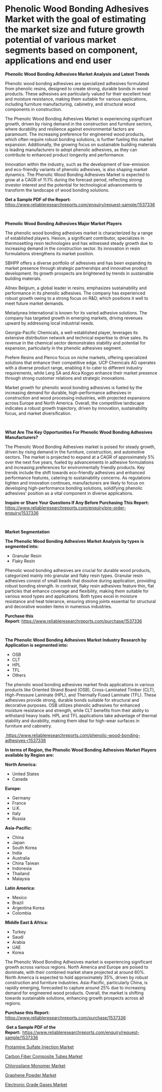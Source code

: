 <p><h1>Phenolic Wood Bonding Adhesives Market with the goal of estimating the market size and future growth potential of various market segments based on component, applications and end user</h1></p><p><strong>Phenolic Wood Bonding Adhesives Market Analysis and Latest Trends</strong></p>
<p><p>Phenolic wood bonding adhesives are specialized adhesives formulated from phenolic resins, designed to create strong, durable bonds in wood products. These adhesives are particularly valued for their excellent heat and moisture resistance, making them suitable for various applications, including furniture manufacturing, cabinetry, and structural wood components in construction.</p><p>The Phenolic Wood Bonding Adhesives Market is experiencing significant growth, driven by rising demand in the construction and furniture sectors, where durability and resilience against environmental factors are paramount. The increasing preference for engineered wood products, which often require robust bonding solutions, is further fueling this market expansion. Additionally, the growing focus on sustainable building materials is leading manufacturers to adopt phenolic adhesives, as they can contribute to enhanced product longevity and performance.</p><p>Innovation within the industry, such as the development of low-emission and eco-friendly variants of phenolic adhesives, is also shaping market dynamics. The Phenolic Wood Bonding Adhesives Market is expected to grow at a CAGR of 11.1% during the forecast period, reflecting strong investor interest and the potential for technological advancements to transform the landscape of wood bonding solutions.</p></p>
<p><strong>Get a Sample PDF of the Report:&nbsp;</strong> <a href="https://www.reliableresearchreports.com/enquiry/request-sample/1537336?utm_campaign=31&utm_medium=2&utm_source=Github&utm_content=ia&utm_term=10122024&utm_id=phenolic-wood-bonding-adhesives">https://www.reliableresearchreports.com/enquiry/request-sample/1537336</a></p>
<p>&nbsp;</p>
<p><strong>Phenolic Wood Bonding Adhesives Major Market Players</strong></p>
<p><p>The phenolic wood bonding adhesives market is characterized by a range of established players. Hexion, a significant contributor, specializes in thermosetting resin technologies and has witnessed steady growth due to increasing demand in the construction sector. Its innovation in resin formulations strengthens its market position.</p><p>SBHPP offers a diverse portfolio of adhesives and has been expanding its market presence through strategic partnerships and innovative product development. Its growth prospects are brightened by trends in sustainable building materials.</p><p>Allnex Belgium, a global leader in resins, emphasizes sustainability and performance in its phenolic adhesives. The company has experienced robust growth owing to a strong focus on R&D, which positions it well to meet future market demands.</p><p>Metadynea International is known for its varied adhesive solutions. The company has targeted growth in emerging markets, driving revenues upward by addressing local industrial needs.</p><p>Georgia-Pacific Chemicals, a well-established player, leverages its extensive distribution network and technical expertise to drive sales. Its revenue in the chemical sector demonstrates stability and potential for expansion, particularly in the phenolic adhesives segment.</p><p>Prefere Resins and Plenco focus on niche markets, offering specialized solutions that enhance their competitive edge. UCP Chemicals AG operates with a diverse product range, enabling it to cater to different industry requirements, while Lerg SA and Aica Kogyo enhance their market presence through strong customer relations and strategic innovations.</p><p>Market growth for phenolic wood bonding adhesives is fueled by the increasing demand for durable, high-performance adhesives in construction and wood processing industries, with projected expansions across Europe and North America. Overall, the competitive landscape indicates a robust growth trajectory, driven by innovation, sustainability focus, and market diversification.</p></p>
<p>&nbsp;</p>
<p><strong>What Are The Key Opportunities For Phenolic Wood Bonding Adhesives Manufacturers?</strong></p>
<p><p>The Phenolic Wood Bonding Adhesives market is poised for steady growth, driven by rising demand in the furniture, construction, and automotive sectors. The market is projected to expand at a CAGR of approximately 5% over the next five years, fueled by advancements in adhesive formulations and increasing preferences for environmentally friendly products. Key trends include the shift towards eco-friendly adhesives and enhanced performance features, catering to sustainability concerns. As regulations tighten and innovation continues, manufacturers are likely to focus on developing high-performance bonding solutions, solidifying phenolic adhesives' position as a vital component in diverse applications.</p></p>
<p><strong>Inquire or Share Your Questions If Any Before Purchasing This Report:</strong> <a href="https://www.reliableresearchreports.com/enquiry/pre-order-enquiry/1537336?utm_campaign=31&utm_medium=2&utm_source=Github&utm_content=ia&utm_term=10122024&utm_id=phenolic-wood-bonding-adhesives">https://www.reliableresearchreports.com/enquiry/pre-order-enquiry/1537336</a></p>
<p>&nbsp;</p>
<p><strong>Market Segmentation</strong></p>
<p><strong>The Phenolic Wood Bonding Adhesives Market Analysis by types is segmented into:</strong></p>
<p><ul><li>Granular Resin</li><li>Flaky Resin</li></ul></p>
<p><p>Phenolic wood bonding adhesives are crucial for durable wood products, categorized mainly into granular and flaky resin types. Granular resin adhesives consist of small beads that dissolve during application, providing robust bonding strength. In contrast, flaky resin adhesives feature thin, flat particles that enhance coverage and flexibility, making them suitable for various wood types and applications. Both types excel in moisture resistance and heat tolerance, ensuring strong joints essential for structural and decorative wooden items in numerous industries.</p></p>
<p><strong>Purchase this Report:&nbsp;</strong><a href="https://www.reliableresearchreports.com/purchase/1537336?utm_campaign=31&utm_medium=2&utm_source=Github&utm_content=ia&utm_term=10122024&utm_id=phenolic-wood-bonding-adhesives">https://www.reliableresearchreports.com/purchase/1537336</a></p>
<p>&nbsp;</p>
<p><strong>The Phenolic Wood Bonding Adhesives Market Industry Research by Application is segmented into:</strong></p>
<p><ul><li>OSB</li><li>CLT</li><li>HPL</li><li>TFL</li><li>Others</li></ul></p>
<p><p>The phenolic wood bonding adhesives market finds applications in various products like Oriented Strand Board (OSB), Cross-Laminated Timber (CLT), High-Pressure Laminate (HPL), and Thermally Fused Laminate (TFL). These adhesives provide strong, durable bonds suitable for structural and decorative purposes. OSB utilizes phenolic adhesives for enhanced moisture resistance and strength, while CLT benefits from their ability to withstand heavy loads. HPL and TFL applications take advantage of thermal stability and durability, making them ideal for high-wear surfaces in furniture and cabinetry.</p></p>
<p><a href="https://www.reliableresearchreports.com/phenolic-wood-bonding-adhesives-r1537336?utm_campaign=31&utm_medium=2&utm_source=Github&utm_content=ia&utm_term=10122024&utm_id=phenolic-wood-bonding-adhesives">&nbsp;https://www.reliableresearchreports.com/phenolic-wood-bonding-adhesives-r1537336</a></p>
<p><strong>In terms of Region, the Phenolic Wood Bonding Adhesives Market Players available by Region are:</strong></p>
<p>
    <p> <strong> North America: </strong>
        <ul>
            <li>United States</li>
            <li>Canada</li>
        </ul>
        </p> 
    <p> <strong> Europe: </strong>
        <ul>
            <li>Germany</li>
            <li>France</li>
            <li>U.K.</li>
            <li>Italy</li>
            <li>Russia</li>
        </ul>
        </p> 
    <p> <strong> Asia-Pacific: </strong>
        <ul>
            <li>China</li>
            <li>Japan</li>
            <li>South Korea</li>
            <li>India</li>
            <li>Australia</li>
            <li>China Taiwan</li>
            <li>Indonesia</li>
            <li>Thailand</li>
            <li>Malaysia</li>
        </ul>
        </p> 
    <p> <strong> Latin America: </strong>
        <ul>
            <li>Mexico</li>
            <li>Brazil</li>
            <li>Argentina Korea</li>
            <li>Colombia</li>
        </ul>
        </p> 
    <p> <strong> Middle East & Africa: </strong>
        <ul>
            <li>Turkey</li>
            <li>Saudi</li>
            <li>Arabia</li>
            <li>UAE</li>
            <li>Korea</li>
        </ul>
    </p>
    </p>
<p><p>The Phenolic Wood Bonding Adhesives market is experiencing significant growth across various regions. North America and Europe are poised to dominate, with their combined market share projected at around 60%. North America is expected to hold approximately 35%, driven by robust construction and furniture industries. Asia-Pacific, particularly China, is rapidly emerging, forecasted to capture around 25% due to increasing demand for engineered wood products. Overall, the market is shifting towards sustainable solutions, enhancing growth prospects across all regions.</p></p>
<p><strong>Purchase this Report: </strong><a href="https://www.reliableresearchreports.com/purchase/1537336?utm_campaign=31&utm_medium=2&utm_source=Github&utm_content=ia&utm_term=10122024&utm_id=phenolic-wood-bonding-adhesives">https://www.reliableresearchreports.com/purchase/1537336</a></p>
<p>&nbsp;<strong>Get a Sample PDF of the Report:&nbsp;&nbsp;</strong><a href="https://www.reliableresearchreports.com/enquiry/request-sample/1537336?utm_campaign=31&utm_medium=2&utm_source=Github&utm_content=ia&utm_term=10122024&utm_id=phenolic-wood-bonding-adhesives">https://www.reliableresearchreports.com/enquiry/request-sample/1537336</a></p>
<p><strong></strong></p>
<p><p><a href="https://www.linkedin.com/pulse/protamine-sulfate-injection-market-metrics-like-size-growth-qyrqf?utm_campaign=31&utm_medium=2&utm_source=Github&utm_content=ia&utm_term=10122024&utm_id=phenolic-wood-bonding-adhesives">Protamine Sulfate Injection Market</a></p><p><a href="https://www.linkedin.com/pulse/examining-carbon-fiber-composite-tubesmarket-factorsinfluencing-bweef?utm_campaign=31&utm_medium=2&utm_source=Github&utm_content=ia&utm_term=10122024&utm_id=phenolic-wood-bonding-adhesives">Carbon Fiber Composite Tubes Market</a></p><p><a href="https://github.com/shondapmbau/Market-Research-Report-List-1/blob/main/chlorosilane-monomer-market.md?utm_campaign=31&utm_medium=2&utm_source=Github&utm_content=ia&utm_term=10122024&utm_id=phenolic-wood-bonding-adhesives">Chlorosilane Monomer Market</a></p><p><a href="https://www.linkedin.com/pulse/explore-graphene-powder-markets-growth-trajectory-average-selling-f5lgf?utm_campaign=31&utm_medium=2&utm_source=Github&utm_content=ia&utm_term=10122024&utm_id=phenolic-wood-bonding-adhesives">Graphene Powder Market</a></p><p><a href="https://github.com/skerretflossie9297/Market-Research-Report-List-1/blob/main/electronic-grade-gases-market.md?utm_campaign=31&utm_medium=2&utm_source=Github&utm_content=ia&utm_term=10122024&utm_id=phenolic-wood-bonding-adhesives">Electronic Grade Gases Market</a></p></p>
